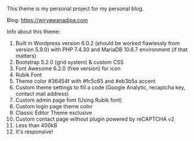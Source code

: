 This theme is my personal project for my personal blog.

Blog: https://wiryawanadipa.com

Info about this theme:
1. Built in Wordpress version 6.0.2 (should be worked flawlessly from version 5.9.0) with PHP 7.4.30 and MariaDB 10.6.7 environment (if that matters)
2. Bootstrap 5.2.0 (grid system) & custom CSS
3. Font Awesome 6.2.0 (free version) for icon
4. Rubik Font
5. Theme color #36454f with #fc5c65 and #eb3b5a accent
6. Custom theme settings to fill a code (Google Analytic, recaptcha key, contact mail address)
7. Custom admin page font (Using Rubik font)
8. Custom login page theme color
9. Classic Editor Theme exclusive
10. Custom contact page without plugin powered by reCAPTCHA v2
11. Less than 400kB
12. It's responsive!